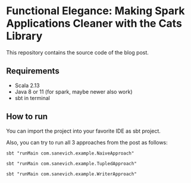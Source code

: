# Functional Elegance: Making Spark Applications Cleaner with the Cats Library
This repository contains the source code of the blog post.

## Requirements
* Scala 2.13
* Java 8 or 11 (for spark, maybe newer also work)
* sbt in terminal

## How to run
You can import the project into your favorite IDE as sbt project.

Also, you can try to run all 3 approaches from the post as follows:

```shell
sbt "runMain com.sanevich.example.NaiveApproach"
```
```shell
sbt "runMain com.sanevich.example.TupledApproach"
```
```shell
sbt "runMain com.sanevich.example.WriterApproach"
```